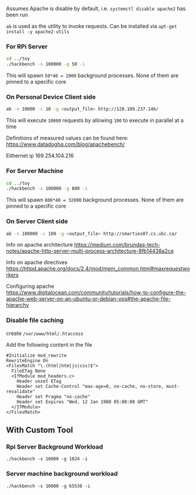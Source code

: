 Assumes Apache is disable by default, i.e. `systemctl disable apache2` has been run

`ab` is used as the utility to invoke requests. Can be installed via `apt-get install -y apache2-utils`

### For RPi Server
```sh
cd ../toy
./hackbench -s 100000 -g 50 -i
```
This will spawn `50*40 = 2000` background processes. None of them are pinned to a specific core


### On Personal Device Client side
```sh
ab -n 10000 -c 10 -g <output_file> http://128.189.237.146/
```
This will execute `10000` requests by allowing `100` to execute in parallel at a time

Definitions of measured values can be found here: https://www.datadoghq.com/blog/apachebench/

Eithernet ip 169.254.104.216

### For Server Machine
```sh
cd ../toy
./hackbench -s 100000 -g 800 -i
```
This will spawn `800*40 = 32000` background processes. None of them are pinned to a specific core

### On Server Client side
```sh
ab -n 100000 -c 100 -g <output_file> http://smarties07.cs.ubc.ca/
```

Info on apache architecture 
https://medium.com/brundas-tech-notes/apache-http-server-multi-process-architecture-8fb14438a2ce

Info on apache directives
https://httpd.apache.org/docs/2.4/mod/mpm_common.html#maxrequestworkers

Configuring apache
https://www.digitalocean.com/community/tutorials/how-to-configure-the-apache-web-server-on-an-ubuntu-or-debian-vps#the-apache-file-hierarchy

### Disable file caching
create `/var/www/html/.htaccess`

Add the following content in the file
```
#Initialize mod_rewrite
RewriteEngine On
<FilesMatch "\.(html|htm|js|css)$">
  FileETag None
  <IfModule mod_headers.c>
    Header unset ETag
    Header set Cache-Control "max-age=0, no-cache, no-store, must-revalidate"
    Header set Pragma "no-cache"
    Header set Expires "Wed, 12 Jan 1980 05:00:00 GMT"
  </IfModule>
</FilesMatch>
```

## With Custom Tool

### Rpi Server Background Workload
`./hackbench -s 10000 -g 1024 -i`

### Server machine background workload
`./hackbench -s 10000 -g 65536 -i`